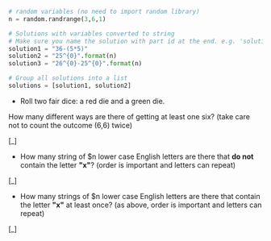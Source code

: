 ```python
# random variables (no need to import random library)
n = random.randrange(3,6,1)

# Solutions with variables converted to string
# Make sure you name the solution with part id at the end. e.g. 'solution1' will be solution for part 1.
solution1 = "36-(5*5)"
solution2 = "25^{0}".format(n)
solution3 = "26^{0}-25^{0}".format(n)

# Group all solutions into a list
solutions = [solution1, solution2]

```

* Roll two fair dice: a red die and a green die.

How many different ways are there of getting at least one six? (take care not to count the outcome (6,6) twice)

[_]

* How many string of $n lower case English letters are there that **do not** contain the letter **"x"**? (order is important and letters can repeat)

[_]

* How many strings of $n lower case English letters are there that contain the letter **"x"** at least once? (as above, order is important and letters can repeat) 


[_]
